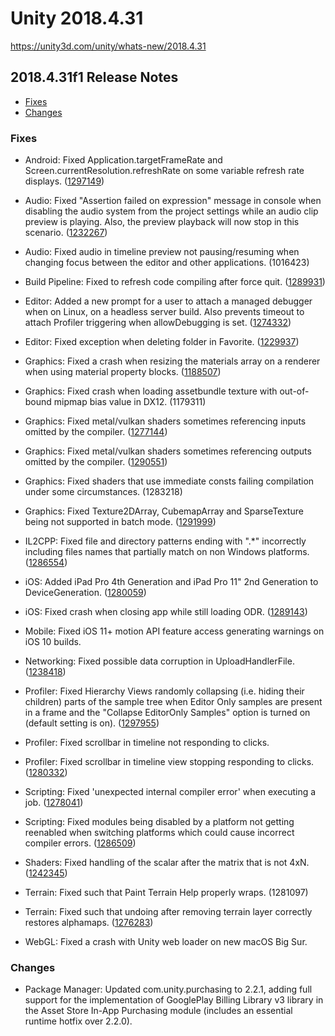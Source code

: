 # Unity 2018.4.31

https://unity3d.com/unity/whats-new/2018.4.31

## 2018.4.31f1 Release Notes

- [Fixes](#fixes)
- [Changes](#changes)


### Fixes

*   Android: Fixed Application.targetFrameRate and Screen.currentResolution.refreshRate on some variable refresh rate displays. ([1297149](https://issuetracker.unity3d.com/issues/android-fps-gets-throttled-by-2-slash-3rds-when-application-dot-targetframerate-60-on-pixel-devices-with-90hz-displays))
    
*   Audio: Fixed "Assertion failed on expression" message in console when disabling the audio system from the project settings while an audio clip preview is playing. Also, the preview playback will now stop in this scenario. ([1232267](https://issuetracker.unity3d.com/issues/audio-assertion-failed-on-expression-is-thrown-while-playing-an-audio-preview-when-unity-audio-is-disabled))
    
*   Audio: Fixed audio in timeline preview not pausing/resuming when changing focus between the editor and other applications. (1016423)
    
*   Build Pipeline: Fixed to refresh code compiling after force quit. ([1289931](https://issuetracker.unity3d.com/issues/editor-force-quitting-the-editor-mid-build-will-leave-code-not-compiling-any-more))
    
*   Editor: Added a new prompt for a user to attach a managed debugger when on Linux, on a headless server build. Also prevents timeout to attach Profiler triggering when allowDebugging is set. ([1274332](https://issuetracker.unity3d.com/issues/a-short-fixed-time-is-given-to-attach-the-debugger-when-launching-player-built-with-server-build-and-script-debugging-enabled))
    
*   Editor: Fixed exception when deleting folder in Favorite. ([1229937](https://issuetracker.unity3d.com/issues/exception-thrown-on-deleting-folder-from-favorites-in-project-browser))
    
*   Graphics: Fixed a crash when resizing the materials array on a renderer when using material property blocks. ([1188507](https://issuetracker.unity3d.com/issues/editor-crashes-on-baserenderer-flattencustomprops-when-adding-materials-in-the-mesh-renderer-after-setpropertyblock-was-called))
    
*   Graphics: Fixed crash when loading assetbundle texture with out-of-bound mipmap bias value in DX12. (1179311)
    
*   Graphics: Fixed metal/vulkan shaders sometimes referencing inputs omitted by the compiler. ([1277144](https://issuetracker.unity3d.com/issues/vulkan-android-shader-compilation-fails-when-building-apk-with-vulkan-graphics-api))
    
*   Graphics: Fixed metal/vulkan shaders sometimes referencing outputs omitted by the compiler. ([1290551](https://issuetracker.unity3d.com/issues/metal-ios-shader-compilation-fails-when-running-built-project))
    
*   Graphics: Fixed shaders that use immediate consts failing compilation under some circumstances. (1283218)
    
*   Graphics: Fixed Texture2DArray, CubemapArray and SparseTexture being not supported in batch mode. ([1291999](https://issuetracker.unity3d.com/issues/an-exception-is-thrown-when-creating-a-texture2darray-and-building-the-project-with-nographics-argument))
    
*   IL2CPP: Fixed file and directory patterns ending with ".\*" incorrectly including files names that partially match on non Windows platforms. ([1286554](https://issuetracker.unity3d.com/issues/directory-dot-getfiles-ignores-dot-symbol-when-built-with-il2cpp))
    
*   iOS: Added iPad Pro 4th Generation and iPad Pro 11" 2nd Generation to DeviceGeneration. ([1280059](https://issuetracker.unity3d.com/issues/ios-device-dot-generation-returns-deviceunknown-with-some-devices))
    
*   iOS: Fixed crash when closing app while still loading ODR. ([1289143](https://issuetracker.unity3d.com/issues/ios-crash-when-closing-the-app-while-loading-data-from-odr))
    
*   Mobile: Fixed iOS 11+ motion API feature access generating warnings on iOS 10 builds.
    
*   Networking: Fixed possible data corruption in UploadHandlerFile. ([1238418](https://issuetracker.unity3d.com/issues/uploading-file-using-uploadhandlerfile-generates-a-corrupt-file-when-the-progress-property-is-read))
    
*   Profiler: Fixed Hierarchy Views randomly collapsing (i.e. hiding their children) parts of the sample tree when Editor Only samples are present in a frame and the "Collapse EditorOnly Samples" option is turned on (default setting is on). ([1297955](https://issuetracker.unity3d.com/issues/profiler-hierarchy-randomly-hides-parts-of-the-sample-hierarchy-if-editor-only-samples-are-present-and-set-to-be-collapsed))
    
*   Profiler: Fixed scrollbar in timeline not responding to clicks.
    
*   Profiler: Fixed scrollbar in timeline view stopping responding to clicks. ([1280332](https://issuetracker.unity3d.com/issues/profiler-timeline-view-vertical-scroll-bar-is-sometimes-not-updated-when-clicking-in-the-scroll-bar-field))
    
*   Scripting: Fixed 'unexpected internal compiler error' when executing a job. ([1278041](https://issuetracker.unity3d.com/issues/burst-burst-error-bc0102-unexpected-internal-compiler-error-system-dot-formatexception-when-executing-a-job))
    
*   Scripting: Fixed modules being disabled by a platform not getting reenabled when switching platforms which could cause incorrect compiler errors. ([1286509](https://issuetracker.unity3d.com/issues/the-name-remotesettings-does-not-exist-in-the-current-context-error-is-thrown-when-using-analytics-library-package))
    
*   Shaders: Fixed handling of the scalar after the matrix that is not 4xN. ([1242345](https://issuetracker.unity3d.com/issues/shader-compiler-uses-an-incorrect-variable-in-an-if-statement-when-the-needed-variable-is-defined-bellow-float-type-matrix))
    
*   Terrain: Fixed such that Paint Terrain Help properly wraps. (1281097)
    
*   Terrain: Fixed such that undoing after removing terrain layer correctly restores alphamaps. ([1276283](https://issuetracker.unity3d.com/issues/terrain-paint-layers-removing-layer-in-the-middle-of-stack-and-then-undoing-changes-all-other-layers))
    
*   WebGL: Fixed a crash with Unity web loader on new macOS Big Sur.
    

### Changes

*   Package Manager: Updated com.unity.purchasing to 2.2.1, adding full support for the implementation of GooglePlay Billing Library v3 library in the Asset Store In-App Purchasing module (includes an essential runtime hotfix over 2.2.0).